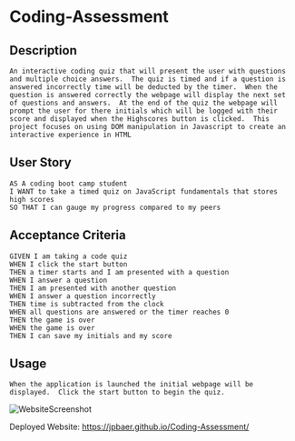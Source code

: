 # Coding-Assessment

## Description
``
An interactive coding quiz that will present the user with questions and multiple choice answers.  The quiz is timed and if a question is answered incorrectly time will be deducted by the timer.  When the question is answered correctly the webpage will display the next set of questions and answers.  At the end of the quiz the webpage will prompt the user for there initials which will be logged with their score and displayed when the Highscores button is clicked.  This project focuses on using DOM manipulation in Javascript to create an interactive experience in HTML
``

## User Story

```
AS A coding boot camp student
I WANT to take a timed quiz on JavaScript fundamentals that stores high scores
SO THAT I can gauge my progress compared to my peers
```

## Acceptance Criteria

```
GIVEN I am taking a code quiz
WHEN I click the start button
THEN a timer starts and I am presented with a question
WHEN I answer a question
THEN I am presented with another question
WHEN I answer a question incorrectly
THEN time is subtracted from the clock
WHEN all questions are answered or the timer reaches 0
THEN the game is over
WHEN the game is over
THEN I can save my initials and my score
```

## Usage
```
When the application is launched the initial webpage will be displayed.  Click the start button to begin the quiz.
```

![WebsiteScreenshot](./assets/Screen%20Shot%202023-01-24%20at%2012.04.15%20PM.png)

Deployed Website: https://jpbaer.github.io/Coding-Assessment/